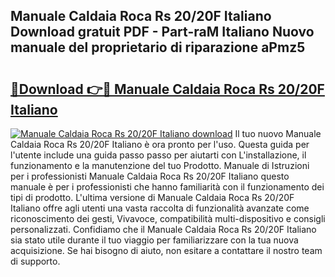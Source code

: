 ## Manuale Caldaia Roca Rs 20/20F Italiano Download gratuit PDF - Part-raM Italiano Nuovo manuale del proprietario di riparazione aPmz5

# <h2><a href="http://dff3mi.blite.top/?on=Manuale+Caldaia+Roca+Rs+20%2f20F+Italiano">🔗Download 👉🔴 Manuale Caldaia Roca Rs 20/20F Italiano</a></h2>

[![Manuale Caldaia Roca Rs 20/20F Italiano download](https://i.imgur.com/lujVjoI.png)](http://dff3mi.blite.top/?on=Manuale+Caldaia+Roca+Rs+20%2f20F+Italiano)
Il tuo nuovo Manuale Caldaia Roca Rs 20/20F Italiano è ora pronto per l'uso. Questa guida per l'utente include una guida passo passo per aiutarti con L'installazione, il funzionamento e la manutenzione del tuo Prodotto. Manuale di Istruzioni per i professionisti Manuale Caldaia Roca Rs 20/20F Italiano questo manuale è per i professionisti che hanno familiarità con il funzionamento dei tipi di prodotto. L'ultima versione di Manuale Caldaia Roca Rs 20/20F Italiano offre agli utenti una vasta raccolta di funzionalità avanzate come riconoscimento dei gesti, Vivavoce, compatibilità multi-dispositivo e consigli personalizzati. Confidiamo che il Manuale Caldaia Roca Rs 20/20F Italiano sia stato utile durante il tuo viaggio per familiarizzare con la tua nuova acquisizione. Se hai bisogno di aiuto, non esitare a contattare il nostro team di supporto.

